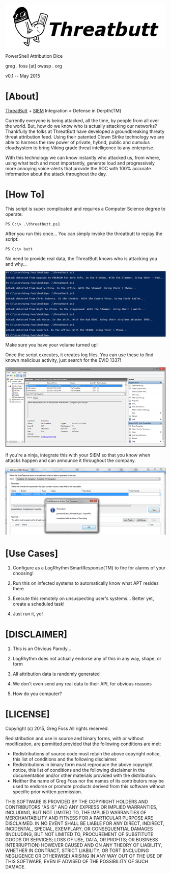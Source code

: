![ThreatButt](/images/threatbutt.png)

PowerShell Attribution Dice

greg . foss [at] owasp . org

v0.1  --  May 2015

# [About]

<a href="http://threatbutt.com/">ThreatButt</a> + <a href="http://logrhythm.com">SIEM</a> Integration = Defense in Derpth(TM)

Currently everyone is being attacked, all the time, by people from all over the world. But, how do we know who is actually attacking our networks? Thankfully the folks at ThreatButt have developed a groundbreaking threaty threat attribution feed. Using their patented Clown Strike technology we are able to harness the raw power of private, hybrid, public and cumulus cloudsystem to bring Viking grade threat intelligence to any enterprise.

With this technology we can know instantly who attacked us, from where, using what tech and most importantly, generate loud and progressively more annoying voice-alerts that provide the SOC with 100% accurate information about the attack throughout the day.

# [How To]

This script is super complicated and requires a Computer Science degree to operate:

	PS C:\> .\threatbutt.ps1

After you run this once... You can simply invoke the threatbutt to replay the script:

	PS C:\> butt

No need to provide real data, the ThreatButt knows who is attacking you and why...

![Script](/images/script.png)

Make sure you have your volume turned up!

Once the script executes, it creates log files. You can use these to find known malicious activity, just search for the EVID 1337!

![EVIDs](/images/event-logs.png)

If you're a ninja, integrate this with your SIEM so that you know when attacks happen and can announce it throughout the company.

![SmartResponse](/images/SmartResponse.png)

# [Use Cases]

1) Configure as a LogRhythm SmartResponse(TM) to fire for alarms of your choosing!

2) Run this on infected systems to automatically know what APT resides there

3) Execute this remotely on unsuspecting user's systems... Better yet, create a scheduled task!

4) Just run it, yo!

# [DISCLAIMER]

1) This is an Obvious Parody...

2) LogRhythm does not actually endorse any of this in any way, shape, or form

3) All attribution data is randomly generated

4) We don't even send any real data to their API, for obvious reasons

5) How do you computer?

# [LICENSE]

Copyright (c) 2015, Greg Foss
All rights reserved.

Redistribution and use in source and binary forms, with or without
modification, are permitted provided that the following conditions are met:
* Redistributions of source code must retain the above copyright notice, this list of conditions and the following disclaimer.
* Redistributions in binary form must reproduce the above copyright notice, this list of conditions and the following disclaimer in the documentation and/or other materials provided with the distribution.
* Neither the name of Greg Foss nor the names of its contributors may be used to endorse or promote products derived from this software without specific prior written permission.

THIS SOFTWARE IS PROVIDED BY THE COPYRIGHT HOLDERS AND CONTRIBUTORS "AS IS" AND
ANY EXPRESS OR IMPLIED WARRANTIES, INCLUDING, BUT NOT LIMITED TO, THE IMPLIED
WARRANTIES OF MERCHANTABILITY AND FITNESS FOR A PARTICULAR PURPOSE ARE
DISCLAIMED. IN NO EVENT SHALL <COPYRIGHT HOLDER> BE LIABLE FOR ANY
DIRECT, INDIRECT, INCIDENTAL, SPECIAL, EXEMPLARY, OR CONSEQUENTIAL DAMAGES
(INCLUDING, BUT NOT LIMITED TO, PROCUREMENT OF SUBSTITUTE GOODS OR SERVICES;
LOSS OF USE, DATA, OR PROFITS; OR BUSINESS INTERRUPTION) HOWEVER CAUSED AND
ON ANY THEORY OF LIABILITY, WHETHER IN CONTRACT, STRICT LIABILITY, OR TORT
(INCLUDING NEGLIGENCE OR OTHERWISE) ARISING IN ANY WAY OUT OF THE USE OF THIS
SOFTWARE, EVEN IF ADVISED OF THE POSSIBILITY OF SUCH DAMAGE.